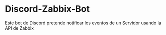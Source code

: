 # Discord-Zabbix-Bot
Este bot de Discord pretende notificar los eventos de un Servidor usando la API de Zabbix
